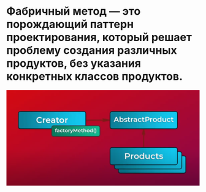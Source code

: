 # Фабричный метод — это порождающий паттерн проектирования, который решает проблему создания различных продуктов, без указания конкретных классов продуктов.

![scheme](./scheme.PNG)
